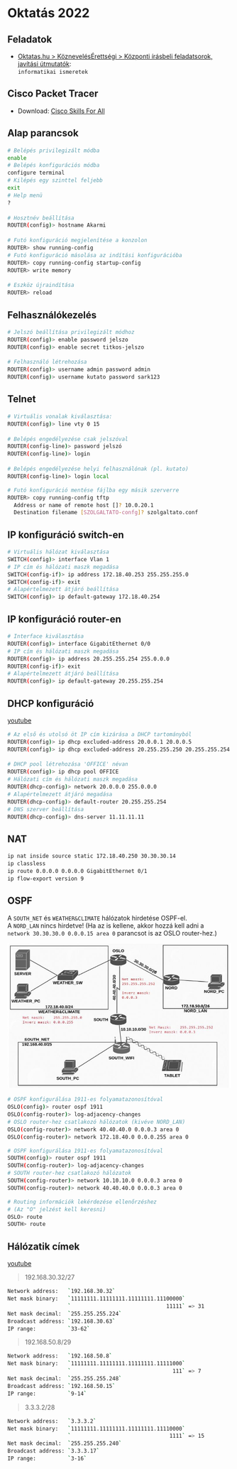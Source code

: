 # Oktatás 2022

## Feladatok

- [Oktatas.hu > KöznevelésÉrettségi > Központi írásbeli feladatsorok, javítási útmutatók](https://www.oktatas.hu/kozneveles/erettsegi/feladatsorok):  
  `informatikai ismeretek`

## Cisco Packet Tracer

- Download: [Cisco Skills For All](https://skillsforall.com/resources/lab-downloads)

## Alap parancsok

```bash
# Belépés privilegizált módba
enable
# Belépés konfigurációs módba
configure terminal
# Kilépés egy szinttel feljebb
exit
# Help menü
?

# Hosztnév beállítása
ROUTER(config)> hostname Akarmi

# Futó konfiguráció megjelenítése a konzolon
ROUTER> show running-config
# Futó konfiguráció másolása az indítási konfigurációba
ROUTER> copy running-config startup-config
ROUTER> write memory

# Eszköz újraindítása
ROUTER> reload
```

## Felhasználókezelés

```bash
# Jelszó beállítása privilegizált módhoz
ROUTER(config)> enable password jelszo
ROUTER(config)> enable secret titkos-jelszo

# Felhasználó létrehozása
ROUTER(config)> username admin password admin
ROUTER(config)> username kutato password sark123
```

## Telnet

```bash
# Virtuális vonalak kiválasztása:
ROUTER(config)> line vty 0 15

# Belépés engedélyezése csak jelszóval
ROUTER(config-line)> password jelszó
ROUTER(config-line)> login

# Belépés engedélyezése helyi felhasználónak (pl. kutato)
ROUTER(config-line)> login local
```

```bash
# Futó konfiguráció mentése fájlba egy másik szerverre
ROUTER> copy running-config tftp
  Address or name of remote host []? 10.0.20.1
  Destination filename [SZOLGALTATO-confg]? szolgaltato.conf
```

## IP konfiguráció switch-en

```bash
# Virtuális hálózat kiválasztása
SWITCH(config)> interface Vlan 1
# IP cím és hálózati maszk megadása
SWITCH(config-if)> ip address 172.18.40.253 255.255.255.0
SWITCH(config-if)> exit
# Alapértelmezett átjáró beállítása
SWITCH(config)> ip default-gateway 172.18.40.254
```

## IP konfiguráció router-en

```bash
# Interface kiválasztása
ROUTER(config)> interface GigabitEthernet 0/0
# IP cím és hálózati maszk megadása
ROUTER(config)> ip address 20.255.255.254 255.0.0.0
ROUTER(config-if)> exit
# Alapértelmezett átjáró beállítása
ROUTER(config)> ip default-gateway 20.255.255.254
```

## DHCP konfiguráció

[youtube](https://www.youtube.com/watch?v=q29_iMZaRDA)

```bash
# Az első és utolsó öt IP cím kizárása a DHCP tartományból
ROUTER(config)> ip dhcp excluded-address 20.0.0.1 20.0.0.5
ROUTER(config)> ip dhcp excluded-address 20.255.255.250 20.255.255.254

# DHCP pool létrehozása 'OFFICE' névan
ROUTER(config)> ip dhcp pool OFFICE
# Hálózati cím és hálózati maszk megadása
ROUTER(dhcp-config)> network 20.0.0.0 255.0.0.0
# Alapértelmezett átjáró megadása
ROUTER(dhcp-config)> default-router 20.255.255.254
# DNS szerver beállítása
ROUTER(dhcp-config)> dns-server 11.11.11.11
```

## NAT

```bash
ip nat inside source static 172.18.40.250 30.30.30.14 
ip classless
ip route 0.0.0.0 0.0.0.0 GigabitEthernet 0/1
ip flow-export version 9
```

## OSPF

A `SOUTH_NET` és `WEATHER&CLIMATE` hálózatok hirdetése OSPF-el.  
A `NORD_LAN` nincs hirdetve! (Ha az is kellene, akkor hozzá kell adni a ` network 30.30.30.0 0.0.0.15 area 0` parancsot is az OSLO router-hez.)

![OSPF net](images/ospf-network.jpg)

```bash
# OSPF konfigurálása 1911-es folyamatazonosítóval
OSLO(config)> router ospf 1911
OSLO(config-router)> log-adjacency-changes
# OSLO router-hez csatlakozó hálózatok (kivéve NORD_LAN)
OSLO(config-router)> network 40.40.40.0 0.0.0.3 area 0
OSLO(config-router)> network 172.18.40.0 0.0.0.255 area 0
```

```bash
# OSPF konfigurálása 1911-es folyamatazonosítóval
SOUTH(config)> router ospf 1911
SOUTH(config-router)> log-adjacency-changes
# SOUTH router-hez csatlakozó hálózatok
SOUTH(config-router)> network 10.10.10.0 0.0.0.3 area 0
SOUTH(config-router)> network 40.40.40.0 0.0.0.3 area 0
```

```bash
# Routing információk lekérdezése ellenőrzéshez
# (Az "O" jelzést kell keresni)
OSLO> route
SOUTH> route
```

## Hálózatik címek

[youtube](https://www.youtube.com/watch?v=s_Ntt6eTn94)

> 192.168.30.32/27

```bash
Network address:   `192.168.30.32`
Net mask binary:   `11111111.11111111.11111111.11100000`
                   `                              11111` => 31
Net mask decimal:  `255.255.255.224`
Broadcast address: `192.168.30.63`
IP range:          `33-62`
```

> 192.168.50.8/29

```bash
Network address:   `192.168.50.8`
Net mask binary:   `11111111.11111111.11111111.11111000`
                   `                                111` => 7
Net mask decimal:  `255.255.255.248`
Broadcast address: `192.168.50.15`
IP range:          `9-14`
```

> 3.3.3.2/28

```bash
Network address:   `3.3.3.2`
Net mask binary:   `11111111.11111111.11111111.11110000`
                   `                               1111` => 15
Net mask decimal:  `255.255.255.240`
Broadcast address: `3.3.3.17`
IP range:          `3-16`
```
